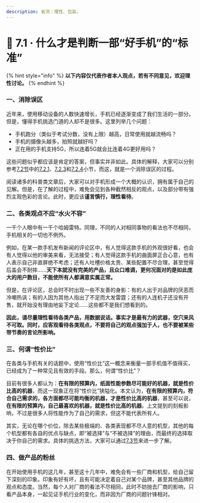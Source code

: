 ```yaml
---
description: 省流：理性、包容。
---
```


# 🤨 7.1 · 什么才是判断一部“好手机”的“标准”

{% hint style="info" %}
**以下内容仅代表作者本人观点，若有不同意见，欢迎理性讨论。**
{% endhint %}

### 一、消除误区

近年来，使用移动设备的人数快速增长，手机已经逐渐变成了我们生活的一部分。但是，懂得手机挑选门道的人却不是很多。这里列举几个问题：

* 手机跑分（类似于考试分数，没有上限）越高，日常使用就越流畅吗？
* 手机的摄像头越多，拍照就越好吗？
* 正在用的手机支持5G，所以连着5G就会比连着4G更好用吗？

这些问题似乎都应该是肯定的答案，但事实并非如此。具体的解释，大家可以分别参考[7.2节](tech\_specs/)中的[7.2.1](tech\_specs/soc.md)、[7.2.3](tech\_specs/camera.md)和[7.2.4](tech\_specs/connectivity.md)小节，而这，就是一个消除误区的过程。

阅读诸多的科普类文章后，大家可以对手机形成一个大概的认识，拥有属于自己的见解。但是，在了解的过程中，难免会见到各种截然相反的观点，以及部分带有强烈主观色彩的言论。此时，更应该**谨言慎行，理性看待**。

### 二、各类观点不应“水火不容”

一千个人眼中有一千个哈姆雷特。同理，不同的人对相同事物的看法也不尽相同，手机相关的一切也不例外。

例如，在某一款手机发布新闻的评论区中，有人觉得这款手机的外观很好看，也会有人觉得以他的审美来看，无法接受；有人觉得这款手机的曲面屏正合心意，也有人表示自己非直屏绝不考虑；还有人吐槽价格太贵、某些配置不尽合理，甚至觉得后盖会不耐摔......**天下本就没有完美的产品，且众口难调，更何况面对的是如此庞大的用户数目，不能使所有人都满意实属正常。**

但是，在评论区，总会时不时出现一些不友善的身影：有的人出于对品牌的厌恶而冷嘲热讽；有的人因为其他人指出了不足而大发雷霆；还有的人连机子还没有开售，就开始没有理由地妄下定论......这些都不是我们想看到的。

**因此，请尽量理性看待各类产品，用数据说话。事实才是最有力的武器，空穴来风不可取。同时，应客观看待各类观点，不要将自己的观点强加于人，也不要被某些带节奏的言论所影响。**

### 三、何谓“性价比”

在各类与手机有关的话题中，使用“性价比”这一概念来衡量一部手机值不值得买，已经成为了一种常见且有效的手段。那么，何谓“性价比”？

目前有很多人都认为：**在有限的预算内，纸面性能参数尽可能好的机器，就是性价比高的机器**，而这一现象正在将“性价比”狭隘化。本文认为，**在有限的预算内，符合自己需求的，各方面都尽可能均衡的机器，才是性价比高的机器**，甚至可以说，**在有限的预算内，自己最喜欢的机器，就是性价比高的机器**。上文提到的刻板影响，不过是很多人将性能作为了自己的需求，但这不能代表所有人。

其实，无论在哪个价位，除去某些极端的、各类表现都不尽人意的机型，其他的每个机型都有各自的优点与缺点，即“被选择”与“不被选择”的理由，而最终的选择取决于你自己的需求。具体的挑选方法，大家可以通过[7.3节](choose\_by\_yourself.md)来进一步了解。

### 四、做产品的粉丝

在开始使用手机的这几年，甚至这十几年中，难免会有一些厂商和机型，给自己留下深刻的印象。印象有好有坏，且有可能决定着自己对某个品牌，甚至其他品牌的观点和态度。当然，每个人对厂商的看法不尽相同，此时不妨抛去厂商的影响，只看产品本身，一起见证手机行业的变化，而非因为厂商的问题针锋相对。
